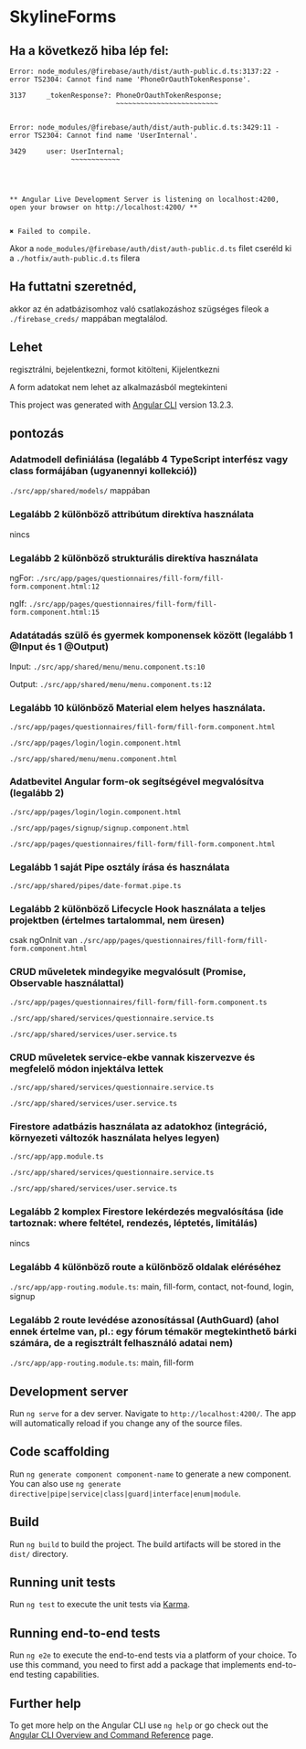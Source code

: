 # SkylineForms

## Ha a következő hiba lép fel:

```
Error: node_modules/@firebase/auth/dist/auth-public.d.ts:3137:22 - error TS2304: Cannot find name 'PhoneOrOauthTokenResponse'.

3137     _tokenResponse?: PhoneOrOauthTokenResponse;
                          ~~~~~~~~~~~~~~~~~~~~~~~~~


Error: node_modules/@firebase/auth/dist/auth-public.d.ts:3429:11 - error TS2304: Cannot find name 'UserInternal'.

3429     user: UserInternal;
               ~~~~~~~~~~~~




** Angular Live Development Server is listening on localhost:4200, open your browser on http://localhost:4200/ **


✖ Failed to compile.
```

Akor a `node_modules/@firebase/auth/dist/auth-public.d.ts` filet cseréld ki a `./hotfix/auth-public.d.ts` filera

## Ha futtatni szeretnéd,
akkor az én adatbázisomhoz való csatlakozáshoz szügséges fileok a `./firebase_creds/` mappában megtalálod.

## Lehet
regisztrálni, bejelentkezni, formot kitölteni, Kijelentkezni

A form adatokat nem lehet az alkalmazásból megtekinteni

This project was generated with [Angular CLI](https://github.com/angular/angular-cli) version 13.2.3.

## pontozás

### Adatmodell definiálása (legalább 4 TypeScript interfész vagy class formájában (ugyanennyi kollekció))

`./src/app/shared/models/` mappában

### Legalább 2 különböző attribútum direktíva használata

nincs

### Legalább 2 különböző strukturális direktíva használata

ngFor: `./src/app/pages/questionnaires/fill-form/fill-form.component.html:12`

ngIf: `./src/app/pages/questionnaires/fill-form/fill-form.component.html:15`

### Adatátadás szülő és gyermek komponensek között (legalább 1 @Input és 1 @Output)

Input: `./src/app/shared/menu/menu.component.ts:10`

Output: `./src/app/shared/menu/menu.component.ts:12`


### Legalább 10 különböző Material elem helyes használata.

`./src/app/pages/questionnaires/fill-form/fill-form.component.html`

`./src/app/pages/login/login.component.html`

`./src/app/shared/menu/menu.component.html`

### Adatbevitel Angular form-ok segítségével megvalósítva (legalább 2)

`./src/app/pages/login/login.component.html`

`./src/app/pages/signup/signup.component.html`

`./src/app/pages/questionnaires/fill-form/fill-form.component.html`

### Legalább 1 saját Pipe osztály írása és használata

`./src/app/shared/pipes/date-format.pipe.ts`


### Legalább 2 különböző Lifecycle Hook használata a teljes projektben (értelmes tartalommal, nem üresen)

csak ngOnInit van
`./src/app/pages/questionnaires/fill-form/fill-form.component.html`

### CRUD műveletek mindegyike megvalósult (Promise, Observable használattal)

`./src/app/pages/questionnaires/fill-form/fill-form.component.ts`

`./src/app/shared/services/questionnaire.service.ts`

`./src/app/shared/services/user.service.ts`

### CRUD műveletek service-ekbe vannak kiszervezve és megfelelő módon injektálva lettek

`./src/app/shared/services/questionnaire.service.ts`

`./src/app/shared/services/user.service.ts`

### Firestore adatbázis használata az adatokhoz (integráció, környezeti változók használata helyes legyen)

`./src/app/app.module.ts`

`./src/app/shared/services/questionnaire.service.ts`

`./src/app/shared/services/user.service.ts`

### Legalább 2 komplex Firestore lekérdezés megvalósítása (ide tartoznak: where feltétel, rendezés, léptetés, limitálás)

nincs

### Legalább 4 különböző route a különböző oldalak eléréséhez

`./src/app/app-routing.module.ts`: main, fill-form, contact, not-found, login, signup

### Legalább 2 route levédése azonosítással (AuthGuard) (ahol ennek értelme van, pl.: egy fórum témakör megtekinthető bárki számára, de a regisztrált felhasználó adatai nem)

`./src/app/app-routing.module.ts`: main, fill-form

## Development server

Run `ng serve` for a dev server. Navigate to `http://localhost:4200/`. The app will automatically reload if you change any of the source files.

## Code scaffolding

Run `ng generate component component-name` to generate a new component. You can also use `ng generate directive|pipe|service|class|guard|interface|enum|module`.

## Build

Run `ng build` to build the project. The build artifacts will be stored in the `dist/` directory.

## Running unit tests

Run `ng test` to execute the unit tests via [Karma](https://karma-runner.github.io).

## Running end-to-end tests

Run `ng e2e` to execute the end-to-end tests via a platform of your choice. To use this command, you need to first add a package that implements end-to-end testing capabilities.

## Further help

To get more help on the Angular CLI use `ng help` or go check out the [Angular CLI Overview and Command Reference](https://angular.io/cli) page.
